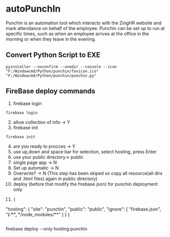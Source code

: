# autoPunchIn

Punchin is an automation tool which interacts with the ZingHR website and mark attendance on behalf of the employee. Punchin can be set up to run at specific times, such as when an employee arrives at the office in the morning or when they leave in the evening.

## Convert Python Script to EXE
```
pyinstaller --noconfirm --onedir --console --icon "F:/Windowcmd/Python/punchin/favicon.ico"  "F:/Windowcmd/Python/punchin/punchin.py"
```


## FireBase deploy commands

1. firebase login
```
firebase login
```
2. allow collection of info -> Y
3. firebase init
```
firebase init
```
4. are you ready to procces -> Y
5. use up,down and space bar for selection, select hosting, press Enter
6. use your public directory-> public
7. single page app -> N
8. Set up automatic -> N
9. Overwrite? -> N (This step has been skiped so copy all resource(all dirs and .html files) again in public directory)
10. deploy (before that modify the firebase json) for punchin deployment only
11. ```
    {
  "hosting": {
	"site": "punchin",
    "public": "public",
    "ignore": [
      "firebase.json",
	  "**/.*",
      "**/node_modules/**"
    ]
  }
}
```
```
firebase deploy --only hosting:punchin
```
